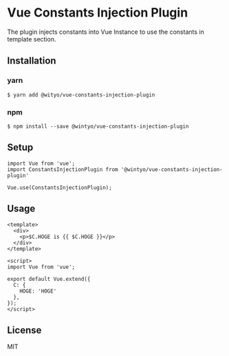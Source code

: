 # Vue Constants Injection Plugin

The plugin injects constants into Vue Instance to use the constants in template section.

## Installation
### yarn
```
$ yarn add @wityo/vue-constants-injection-plugin
```

### npm
```
$ npm install --save @wintyo/vue-constants-injection-plugin
```

## Setup
```
import Vue from 'vue';
import ConstantsInjectionPlugin from '@wintyo/vue-constants-injection-plugin'

Vue.use(ConstantsInjectionPlugin);
```

## Usage
```
<template>
  <div>
    <p>$C.HOGE is {{ $C.HOGE }}</p>
  </div>
</template>

<script>
import Vue from 'vue';

export default Vue.extend({
  C: {
    HOGE: 'HOGE'
  },
});
</script>
```

## License
MIT
